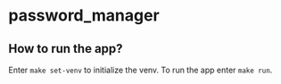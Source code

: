 # password_manager

## How to run the app?
Enter `make set-venv` to initialize the venv.
To run the app enter `make run`.